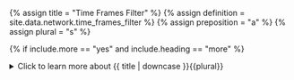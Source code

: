 <!-- TITLE AND DEFINITION starts -->

{% assign title = "Time Frames Filter" %}
{% assign definition = site.data.network.time_frames_filter %}
{% assign preposition = "a" %}
{% assign plural = "s" %}

<!--------------------------------------------- TITLE AND DEFINITION ends -->

{% if include.more == "yes" and include.heading == "more" %}
<details class='detailsCollapsible'><summary class='nobr'>Click to learn more about {{ title | downcase }}{{plural}}
</summary>
{% endif %}

{% if include.heading != "" and include.heading != "more" %}
{{include.heading}} {{title}}
{% endif %}

{% if include.icon != "no" %} 

{% if include.table == "yes" and include.icon != "no" %}
<table class='definitionTable'><tr><td>
{% endif %}

<img src='images/icons/nodes/png{{include.icon}}/{{ title | downcase | replace: " ", "-" }}.png' />

{% if include.table == "yes" and include.icon != "no" %}
</td><td>
{% endif %}

{% endif %}

{% if include.definition == "bold" %}
<strong>{{ definition }}</strong>
{% else %}
{% if include.definition != "no" %}
{{ definition }}
{% endif %}
{% endif %}

{% if include.table == "yes" and include.icon != "no" %}
</td></tr></table>
{% endif %}

{% if include.more == "yes" and include.content == "more" and include.heading != "more" %}
<details class='detailsCollapsible'><summary class='nobr'>Click to learn more about {{ title | downcase }}{{plural}}
</summary>
{% endif %}

{% if include.content != "no" %}

<!--------------------------------------------- CONTENT starts -->

Limiting the number of time frames calculated by any given indicator to the few that may be required by a particular trading system has a significant positive impact on performance: it reduces the load on the CPU, the memory requirements, and the requirements of storage space, in proportion with the time frames you remove.

When a time frames filter is set up, a ```Time.Frames.json``` file is created by the indicator process in the corresponding output folder. This file is read by others&mdash;such as the charting system&mdash;to get the information regarding which time frames are available and which are not, to avoid reporting errors.

{% include important.html content="Before applying a time frames filter or changing the configuration, that is, changing which time frames are produced and which are not, it is highly recommended to delete the data corresponding to the affected indicator, to avoid inconsistencies in the data that may later cause confusion." %}

{% include note.html content="When no time frames filter is defined, the bot processes all time frames by default." %}

<!--------------------------------------------- CONTENT ends -->

{% endif %}

{% if include.more == "yes" and include.content != "more" and include.heading != "more" %}
<details class='detailsCollapsible'><summary class='nobr'>Click to learn more about {{ title | downcase }}{{plural}}
</summary>
{% endif %}

{% if include.adding != "" %}

{{include.adding}} Adding {{preposition}} {{title}} Node

<!--------------------------------------------- ADDING starts -->

To add the {{ title | downcase }} node, select *Add {{ title }}* on the parent node menu. 

<!--------------------------------------------- ADDING ends -->

{% endif %}

{% if include.configuring != "" %}

{{include.configuring}} Configuring the {{title}}

<!--------------------------------------------- CONFIGURING starts -->

Select *Configure* on the menu to access the configuration.

```json
{ 
"dailyTimeFrames": [ "45-min", "40-min", "30-min", "20-min", "15-min", "10-min", "05-min", "04-min", "03-min", "02-min", "01-min" ],
"marketTimeFrames": [ "24-hs", "12-hs", "08-hs", "06-hs", "04-hs", "03-hs", "02-hs", "01-hs"]
}
```

* ```dailyTimeFrames``` features the time frames corresponding to the *daily files* type of data structure; in practical terms, the time frames below one hour.

* ```marketTimeFrames``` features the time frames corresponding to the *market files* type of data structure; in practical terms, the time frames of one hour and above.

{% include tip.html content="Remove the time frames you are not interested in, making sure the JSON file is still valid." %}

<!--------------------------------------------- CONFIGURING ends -->

{% endif %}

{% if include.starting != "" %}

{{include.starting}} Starting {{preposition}} {{title}}

<!--------------------------------------------- STARTING starts -->

XXXXXXXXXXXXXXXXXXXXXXXXXXXXXXXXXXXXXXXXXXXXXXXXXXXXXX

<!--------------------------------------------- STARTING ends -->

{% endif %}

{% if include.more == "yes" %}
</details>
{% endif %}

